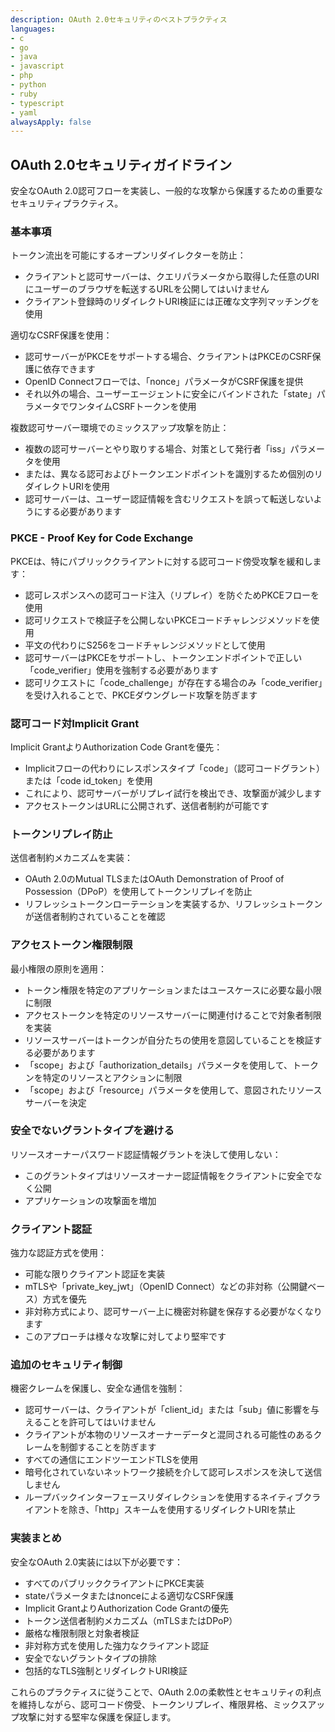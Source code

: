 ```yaml
---
description: OAuth 2.0セキュリティのベストプラクティス
languages:
- c
- go
- java
- javascript
- php
- python
- ruby
- typescript
- yaml
alwaysApply: false
---
```


## OAuth 2.0セキュリティガイドライン

安全なOAuth 2.0認可フローを実装し、一般的な攻撃から保護するための重要なセキュリティプラクティス。

### 基本事項

トークン流出を可能にするオープンリダイレクターを防止：
- クライアントと認可サーバーは、クエリパラメータから取得した任意のURIにユーザーのブラウザを転送するURLを公開してはいけません
- クライアント登録時のリダイレクトURI検証には正確な文字列マッチングを使用

適切なCSRF保護を使用：
- 認可サーバーがPKCEをサポートする場合、クライアントはPKCEのCSRF保護に依存できます
- OpenID Connectフローでは、「nonce」パラメータがCSRF保護を提供
- それ以外の場合、ユーザーエージェントに安全にバインドされた「state」パラメータでワンタイムCSRFトークンを使用

複数認可サーバー環境でのミックスアップ攻撃を防止：
- 複数の認可サーバーとやり取りする場合、対策として発行者「iss」パラメータを使用
- または、異なる認可およびトークンエンドポイントを識別するため個別のリダイレクトURIを使用
- 認可サーバーは、ユーザー認証情報を含むリクエストを誤って転送しないようにする必要があります

### PKCE - Proof Key for Code Exchange

PKCEは、特にパブリッククライアントに対する認可コード傍受攻撃を緩和します：

- 認可レスポンスへの認可コード注入（リプレイ）を防ぐためPKCEフローを使用
- 認可リクエストで検証子を公開しないPKCEコードチャレンジメソッドを使用
- 平文の代わりにS256をコードチャレンジメソッドとして使用
- 認可サーバーはPKCEをサポートし、トークンエンドポイントで正しい「code_verifier」使用を強制する必要があります
- 認可リクエストに「code_challenge」が存在する場合のみ「code_verifier」を受け入れることで、PKCEダウングレード攻撃を防ぎます

### 認可コード対Implicit Grant

Implicit GrantよりAuthorization Code Grantを優先：
- Implicitフローの代わりにレスポンスタイプ「code」（認可コードグラント）または「code id_token」を使用
- これにより、認可サーバーがリプレイ試行を検出でき、攻撃面が減少します
- アクセストークンはURLに公開されず、送信者制約が可能です

### トークンリプレイ防止

送信者制約メカニズムを実装：
- OAuth 2.0のMutual TLSまたはOAuth Demonstration of Proof of Possession（DPoP）を使用してトークンリプレイを防止
- リフレッシュトークンローテーションを実装するか、リフレッシュトークンが送信者制約されていることを確認

### アクセストークン権限制限

最小権限の原則を適用：
- トークン権限を特定のアプリケーションまたはユースケースに必要な最小限に制限
- アクセストークンを特定のリソースサーバーに関連付けることで対象者制限を実装
- リソースサーバーはトークンが自分たちの使用を意図していることを検証する必要があります
- 「scope」および「authorization_details」パラメータを使用して、トークンを特定のリソースとアクションに制限
- 「scope」および「resource」パラメータを使用して、意図されたリソースサーバーを決定

### 安全でないグラントタイプを避ける

リソースオーナーパスワード認証情報グラントを決して使用しない：
- このグラントタイプはリソースオーナー認証情報をクライアントに安全でなく公開
- アプリケーションの攻撃面を増加

### クライアント認証

強力な認証方式を使用：
- 可能な限りクライアント認証を実装
- mTLSや「private_key_jwt」（OpenID Connect）などの非対称（公開鍵ベース）方式を優先
- 非対称方式により、認可サーバー上に機密対称鍵を保存する必要がなくなります
- このアプローチは様々な攻撃に対してより堅牢です

### 追加のセキュリティ制御

機密クレームを保護し、安全な通信を強制：
- 認可サーバーは、クライアントが「client_id」または「sub」値に影響を与えることを許可してはいけません
- クライアントが本物のリソースオーナーデータと混同される可能性のあるクレームを制御することを防ぎます
- すべての通信にエンドツーエンドTLSを使用
- 暗号化されていないネットワーク接続を介して認可レスポンスを決して送信しません
- ループバックインターフェースリダイレクションを使用するネイティブクライアントを除き、「http」スキームを使用するリダイレクトURIを禁止

### 実装まとめ

安全なOAuth 2.0実装には以下が必要です：
- すべてのパブリッククライアントにPKCE実装
- stateパラメータまたはnonceによる適切なCSRF保護
- Implicit GrantよりAuthorization Code Grantの優先
- トークン送信者制約メカニズム（mTLSまたはDPoP）
- 厳格な権限制限と対象者検証
- 非対称方式を使用した強力なクライアント認証
- 安全でないグラントタイプの排除
- 包括的なTLS強制とリダイレクトURI検証

これらのプラクティスに従うことで、OAuth 2.0の柔軟性とセキュリティの利点を維持しながら、認可コード傍受、トークンリプレイ、権限昇格、ミックスアップ攻撃に対する堅牢な保護を保証します。
